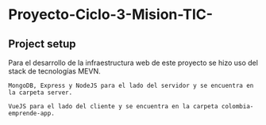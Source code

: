 # Proyecto-Ciclo-3-Mision-TIC-

## Project setup

Para el desarrollo de la infraestructura web de este proyecto se hizo uso del stack de tecnologías MEVN.

```
MongoDB, Express y NodeJS para el lado del servidor y se encuentra en la carpeta server.
```
```
VueJS para el lado del cliente y se encuentra en la carpeta colombia-emprende-app.
```
